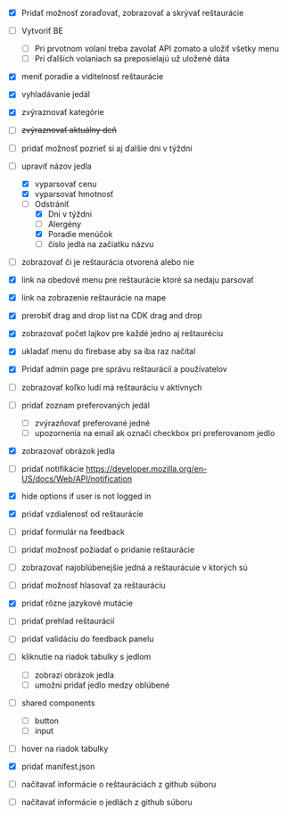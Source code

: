  - [x] Pridať možnosť zoraďovať, zobrazovať a skrývať reštaurácie
 - [ ] Vytvoriť BE
     - [ ] Pri prvotnom volaní treba zavolať API zomato a uložiť všetky menu
     - [ ] Pri ďalších volaniach sa preposielajú už uložené dáta
 - [x] meniť poradie a viditelnosť reštaurácie
 - [x] vyhladávanie jedál
 - [x] zvýraznovať kategórie
 - [ ] ~~zvýraznovať aktuálny deň~~
 - [ ] pridať možnosť pozrieť si aj ďalšie dni v týždni
 - [ ] upraviť názov jedla
     - [x] vyparsovať cenu
     - [x] vyparsovať hmotnosť
     - [ ] Odstrániť
         - [x] Dni v týždni
         - [ ] Alergény
         - [x] Poradie menúčok
         - [ ] číslo jedla na začiatku názvu
 - [ ] zobrazovať či je reštaurácia otvorená alebo nie
 - [x] link na obedové menu pre reštaurácie ktoré sa nedaju parsovať
 - [x] link na zobrazenie reštaurácie na mape
 - [x] prerobiť drag and drop list na CDK drag and drop
 - [x] zobrazovať počet lajkov pre každé jedno aj reštauréciu
 - [x] ukladať menu do firebase aby sa iba raz načítal
 - [x] Pridať admin page pre správu reštaurácií a používatelov
 - [ ] zobrazovať koľko ludí má reštauráciu v aktívnych
 - [ ] pridať zoznam preferovaných jedál
     - [ ] zvýrazňovať preferované jedné
     - [ ] upozornenia na email ak označí checkbox pri preferovanom jedlo
 - [x] zobrazovať obrázok jedla
 - [ ] pridať notifikácie https://developer.mozilla.org/en-US/docs/Web/API/notification
 - [x] hide options if user is not logged in
 - [x] pridať vzdialenosť od reštaurácie
 - [ ] pridať formulár na feedback
 - [ ] pridať možnosť požiadať o pridanie reštaurácie
 - [ ] zobrazovať najoblúbenejšie jedná a reštaurácuie v ktorých sú
 - [ ] pridať možnosť hlasovať za reštauráciu
 - [x] pridať rôzne jazykové mutácie
 - [ ] pridať prehlad reštaurácií
 - [ ] pridať validáciu do feedback panelu
 - [ ] kliknutie na riadok tabulky s jedlom
    - [ ] zobrazí obrázok jedla
    - [ ] umožní pridať jedlo medzy oblúbené
 - [ ] shared components
    - [ ] button
    - [ ] input
 - [ ] hover na riadok tabulky
 - [x] pridať manifest.json
 - [ ] načítavať informácie o reštauráciách z github súboru
 - [ ] načítavať informácie o jedlách z github súboru 
     
 
